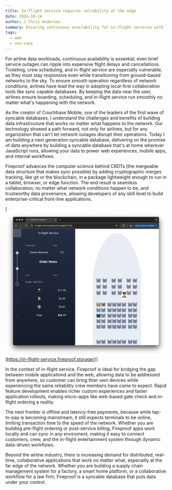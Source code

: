 ```yaml
---
title: In-flight service requires reliability at the edge
date: 2024-10-14
author: J Chris Anderson
summary: Ensuring continuous availability for in-flight services with local-first collaboration tools
tags:
  - web
  - use-case
---
```


For airline data workloads, continuous availability is essential; even brief service outages can ripple into expensive flight delays and cancellations. Ticketing, crew scheduling, and in-flight service are especially vulnerable, as they must stay responsive even while transitioning from ground-based networks to the sky. To ensure smooth operation regardless of network conditions, airlines have lead the way in adopting local-first collaboration tools like sync capable databases. By keeping the data near the user, airlines ensure boarding, scheduling, and in-flight service run smoothly no matter what's happening with the network. 

As the creator of Couchbase Mobile, one of the leaders of the first wave of syncable databases, I understand the challenges and benefits of building data infrastructure that works no matter what happens to the network. Our technology showed a path forward, not only for airlines, but for any organization that can't let network outages disrupt their operations. Today I am building a next generation syncable database, delivering on the promise of data anywhere by building a syncable database that's at home wherever JavaScript runs, allowing your data to power web experiences, mobile apps, and internal workflows.

Fireproof advances the computer science behind CRDTs (the mergeable data structure that makes sync possible) by adding cryptographic merges tracking, like git or the blockchain, in a package lightweight enough to run in a tablet, browser, or edge function. The end result is seamless collaboration, no matter what network conditions happen to be, and trustworthy data provenance, allowing developers of any skill level to build enterprise-critical front-line applications.

[![in-flight service](/static/img/in-flight-service.png)(https://in-flight-service.fireproof.storage/)]

In the context of in-flight service, Fireproof is ideal for bridging the gap between mobile applicationd and the web, allowing data to be addressed from anywhere, so customer can bring thier own devices while experiencing the same reliability crew members have come to expect. Rapid feature development enables richer custom experiences and faster application rollouts, making micro-apps like web-based gate check and in-flight ordering a reality.

The next frontier is offline and latency-free payments, because while tap-to-pay is becoming mainstream, it still expects terminals to be online, limiting transaction time to the speed of the network. Whether you are building pre-flight ordering or post-service billing, Fireproof apps work locally and can sync in any enviroment, making it easy to connect customers, crew, and the in-flight entertainment system through dynamic data-driven workflows.

Beyond the airline industry, there is increasing demand for distributed, real-time, collaborative applications that work no matter what, especailly at the far edge of the network. Whether you are building a supply chain management system for a factory, a smart home platform, or a collaborative workflow for a law firm, Fireproof is a syncable database that puts data under your control.

